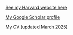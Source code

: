 
[See my Harvard website here](https://healthpolicy.fas.harvard.edu/people/joseph-hnath)

[My Google Scholar profile](https://scholar.google.com/citations?user=dmZfJ-0AAAAJ&hl=en)

[My CV (updated March 2025)](https://github.com/josephhnath/josephhnath.github.io/blob/main/jhnath_CV_2025_03.pdf)

